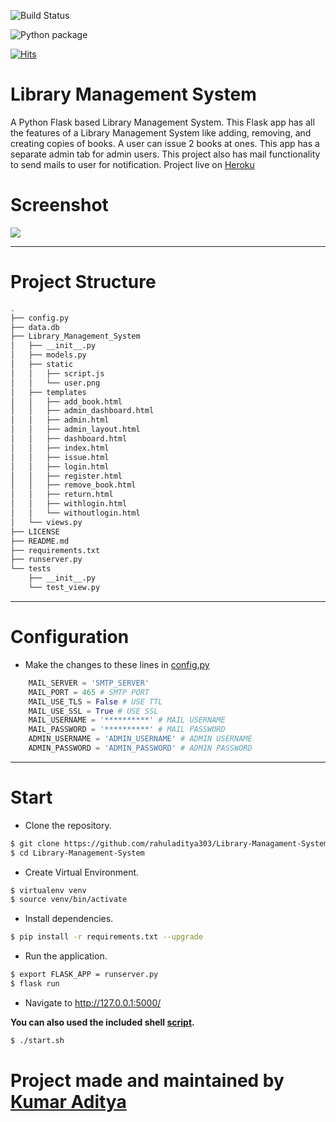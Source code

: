 ![Build Status](https://travis-ci.org/kumaraditya303/Library-Management-System.svg?branch=master)

![Python package](https://github.com/kumaraditya303/Library-Management-System/workflows/Python%20package/badge.svg?branch=master) 

[![Hits](https://hits.seeyoufarm.com/api/count/incr/badge.svg?url=https%3A%2F%2Fgithub.com%2Fkumaraditya303%2FLibrary-Management-System&count_bg=%2379C83D&title_bg=%23555555&icon=&icon_color=%23E7E7E7&title=hits&edge_flat=false)](https://hits.seeyoufarm.com)

# Library Management System

A Python Flask based Library Management System. This Flask app has all the features of a Library Management System like adding, removing, and creating copies of books. A user can issue 2 books at ones. This app has a separate admin tab for admin users. This project also has mail functionality to send mails to user for notification.
Project live on [Heroku](http://librarymgmtsystem.herokuapp.com)
# Screenshot
<img src='https://github.com/rahuladitya303/Library-Managament-System/blob/master/Library_Management_System/static/screenshot.png'/>

___

# Project Structure

```sh
.
├── config.py  
├── data.db  
├── Library_Management_System  
│   ├── __init__.py  
│   ├── models.py  
│   ├── static  
│   │   ├── script.js  
│   │   └── user.png  
│   ├── templates  
│   │   ├── add_book.html  
│   │   ├── admin_dashboard.html  
│   │   ├── admin.html  
│   │   ├── admin_layout.html  
│   │   ├── dashboard.html  
│   │   ├── index.html  
│   │   ├── issue.html  
│   │   ├── login.html  
│   │   ├── register.html  
│   │   ├── remove_book.html  
│   │   ├── return.html  
│   │   ├── withlogin.html  
│   │   └── withoutlogin.html  
│   └── views.py  
├── LICENSE  
├── README.md  
├── requirements.txt  
├── runserver.py  
└── tests  
    ├── __init__.py  
    └── test_view.py  
```
___

# Configuration
- Make the changes to these lines in [config.py](https://github.com/rahuladitya303/Library-Managament-System/blob/master/config.py)
```python
    MAIL_SERVER = 'SMTP_SERVER'
    MAIL_PORT = 465 # SMTP PORT
    MAIL_USE_TLS = False # USE TTL
    MAIL_USE_SSL = True # USE SSL
    MAIL_USERNAME = '**********' # MAIL USERNAME
    MAIL_PASSWORD = '**********' # MAIL PASSWORD
    ADMIN_USERNAME = 'ADMIN_USERNAME' # ADMIN USERNAME
    ADMIN_PASSWORD = 'ADMIN_PASSWORD' # ADMIN PASSWORD
```
___

# Start

- Clone the repository.
```sh
$ git clone https://github.com/rahuladitya303/Library-Managament-System.git
$ cd Library-Management-System
```
- Create Virtual Environment.
```sh
$ virtualenv venv
$ source venv/bin/activate
```
- Install dependencies.
```sh
$ pip install -r requirements.txt --upgrade
```
- Run the application.
```sh
$ export FLASK_APP = runserver.py
$ flask run 
```
- Navigate to http://127.0.0.1:5000/  

**You can also used the included shell [script](https://github.com/rahuladitya303/Library-Managament-System/blob/master/start.sh).**
```sh
$ ./start.sh
```
# Project made and maintained by [Kumar Aditya](https://www.github.com/rahuladitya303)
